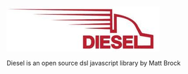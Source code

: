 ![alt text](diesel-logo.jpg "Diesel")

Diesel is an open source dsl javascript library by Matt Brock
